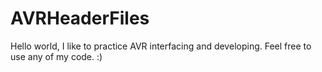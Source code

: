 # AVRHeaderFiles
Hello world,  I like to practice AVR interfacing and developing.  Feel free to use any of my code. :)
